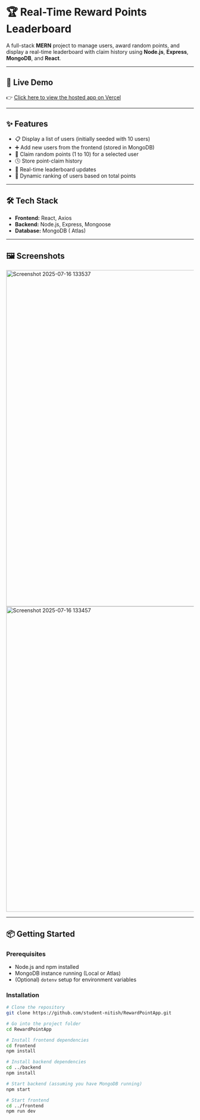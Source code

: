 # 🏆 Real-Time Reward Points Leaderboard

A full-stack **MERN** project to manage users, award random points, and display a real-time leaderboard with claim history using **Node.js**, **Express**, **MongoDB**, and **React**.

---

## 🚀 Live Demo

👉 [Click here to view the hosted app on Vercel](https://reward-point-app.vercel.app/)

---

## ✨ Features

- 📋 Display a list of users (initially seeded with 10 users)
- ➕ Add new users from the frontend (stored in MongoDB)
- 🎯 Claim random points (1 to 10) for a selected user
- 🕓 Store point-claim history
- 🔄 Real-time leaderboard updates
- 🏅 Dynamic ranking of users based on total points

---

## 🛠️ Tech Stack

- **Frontend:** React, Axios
- **Backend:** Node.js, Express, Mongoose
- **Database:** MongoDB ( Atlas)

---

## 🖼️ Screenshots

<img width="1436" height="901" alt="Screenshot 2025-07-16 133537" src="https://github.com/user-attachments/assets/3ddb9a65-b81c-4492-81c3-89bad13bdba0" />

<img width="1019" height="818" alt="Screenshot 2025-07-16 133457" src="https://github.com/user-attachments/assets/e2b24f7f-b218-4d3b-8b0a-d267b9f7538d" />

---

## 📦 Getting Started

### Prerequisites

- Node.js and npm installed
- MongoDB instance running (Local or Atlas)
- (Optional) `dotenv` setup for environment variables

### Installation

```bash
# Clone the repository
git clone https://github.com/student-nitish/RewardPointApp.git

# Go into the project folder
cd RewardPointApp

# Install frontend dependencies
cd frontend
npm install

# Install backend dependencies
cd ../backend
npm install

# Start backend (assuming you have MongoDB running)
npm start

# Start frontend
cd ../frontend
npm run dev
